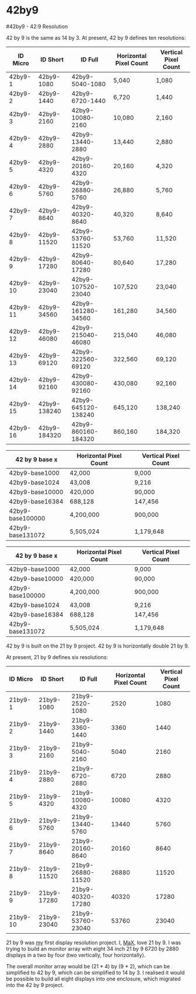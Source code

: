 # 42by9

#42by9 - 42:9 Resolution

42 by 9 is the same as 14 by 3.
At present, 42 by 9 defines ten resolutions:

| ID Micro | ID Short     | ID Full             | Horizontal Pixel Count | Vertical Pixel Count |
| -------- | ------------ | ------------------- | ---------------------- | -------------------- |
| 42by9-1  | 42by9-1080   | 42by9-5040-1080     | 5,040                  | 1,080                |
| 42by9-2  | 42by9-1440   | 42by9-6720-1440     | 6,720                  | 1,440                |
| 42by9-3  | 42by9-2160   | 42by9-10080-2160    | 10,080                 | 2,160                |
| 42by9-4  | 42by9-2880   | 42by9-13440-2880    | 13,440                 | 2,880                |
| 42by9-5  | 42by9-4320   | 42by9-20160-4320    | 20,160                 | 4,320                |
| 42by9-6  | 42by9-5760   | 42by9-26880-5760    | 26,880                 | 5,760                |
| 42by9-7  | 42by9-8640   | 42by9-40320-8640    | 40,320                 | 8,640                |
| 42by9-8  | 42by9-11520  | 42by9-53760-11520   | 53,760                 | 11,520               |
| 42by9-9  | 42by9-17280  | 42by9-80640-17280   | 80,640                 | 17,280               |
| 42by9-10 | 42by9-23040  | 42by9-107520-23040  | 107,520                | 23,040               |
| 42by9-11 | 42by9-34560  | 42by9-161280-34560  | 161,280                | 34,560               |
| 42by9-12 | 42by9-46080  | 42by9-215040-46080  | 215,040                | 46,080               |
| 42by9-13 | 42by9-69120  | 42by9-322560-69120  | 322,560                | 69,120               |
| 42by9-14 | 42by9-92160  | 42by9-430080-92160  | 430,080                | 92,160               |
| 42by9-15 | 42by9-138240 | 42by9-645120-138240 | 645,120                | 138,240              |
| 42by9-16 | 42by9-184320 | 42by9-860160-184320 | 860,160                | 184,320              |

| 42 by 9 base x   | Horizontal Pixel Count | Vertical Pixel Count |
| ---------------- | ---------------------- | -------------------- |
| 42by9-base1000   | 42,000                 | 9,000                |
| 42by9-base1024   | 43,008                 | 9,216                |
| 42by9-base10000  | 420,000                | 90,000               |
| 42by9-base16384  | 688,128                | 147,456              |
| 42by9-base100000 | 4,200,000              | 900,000              |
| 42by9-base131072 | 5,505,024              | 1,179,648            |

| 42 by 9 base x   | Horizontal Pixel Count | Vertical Pixel Count |
| ---------------- | ---------------------- | -------------------- |
| 42by9-base1000   | 42,000                 | 9,000                |
| 42by9-base10000  | 420,000                | 90,000               |
| 42by9-base100000 | 4,200,000              | 900,000              |
| 42by9-base1024   | 43,008                 | 9,216                |
| 42by9-base16384  | 688,128                | 147,456              |
| 42by9-base131072 | 5,505,024              | 1,179,648            |

42 by 9 is built on the 21 by 9 project. 42 by 9 is horizontally double 21 by 9.

At present, 21 by 9 defines six resolutions:

| ID Micro | ID Short    | ID Full           | Horizontal Pixel Count | Vertical Pixel Count |
| -------- | ----------- | ----------------- | ---------------------- | -------------------- |
| 21by9-1  | 21by9-1080  | 21by9-2520-1080   | 2520                   | 1080                 |
| 21by9-2  | 21by9-1440  | 21by9-3360-1440   | 3360                   | 1440                 |
| 21by9-3  | 21by9-2160  | 21by9-5040-2160   | 5040                   | 2160                 |
| 21by9-4  | 21by9-2880  | 21by9-6720-2880   | 6720                   | 2880                 |
| 21by9-5  | 21by9-4320  | 21by9-10080-4320  | 10080                  | 4320                 |
| 21by9-6  | 21by9-5760  | 21by9-13440-5760  | 13440                  | 5760                 |
| 21by9-7  | 21by9-8640  | 21by9-20160-8640  | 20160                  | 8640                 |
| 21by9-8  | 21by9-11520 | 21by9-26880-11520 | 26880                  | 11520                |
| 21by9-9  | 21by9-17280 | 21by9-40320-17280 | 40320                  | 17280                |
| 21by9-10 | 21by9-23040 | 21by9-53760-23040 | 53760                  | 23040                |

21 by 9 was [my](https://tiwtter.com/MaX_MSD) first display resolution project.
I, [MaX](https://tiwtter.com/MaX_MSD), love 21 by 9. I was trying to build an monitor array with eight 34 inch 21 by 9 6720 by 2880 displays in a two by four (two vertically, four horizontally).

The overall monitor array would be (21 * 4) by (9 * 2), which can be simplified to 42 by 9, which can be simplified to 14 by 3.
I realised it would be possible to build all eight displays into one enclosure, which migrated into the 42 by 9 project.
